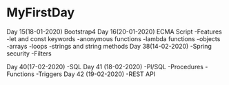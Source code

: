 # MyFirstDay

Day 15(18-01-2020)
	Bootstrap4
Day 16(20-01-2020)
	ECMA Script
	-Features
	-let and const keywords
	-anonymous functions
	-lambda functions
	-objects
	-arrays
	-loops
	-strings and string methods
Day 38(14-02-2020)
	-Spring security
	-Filters

Day 40(17-02-2020)
	-SQL
Day 41 (18-02-2020)
	-Pl/SQL
	  -Procedures
	  -Functions
	  -Triggers
Day 42 (19-02-2020)
	-REST API
